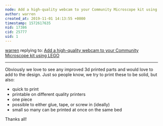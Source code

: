 ```yaml
---
node: Add a high-quality webcam to your Community Microscope kit using LEGO
author: warren
created_at: 2019-11-01 14:13:55 +0000
timestamp: 1572617635
nid: 17386
cid: 25777
uid: 1
---
```




[warren](../profile/warren) replying to: [Add a high-quality webcam to your Community Microscope kit using LEGO](../notes/warren/10-24-2018/add-a-high-quality-webcam-to-your-community-microscope-kit)

----
Obviously we love to see any improved 3d printed parts and would love to add to the design. Just so people know, we try to print these to be solid, but also:

* quick to print
* printable on different quality printers
* one piece
* possible to either glue, tape, or screw in (ideally)
* small so many can be printed at once on the same bed

Thanks all!